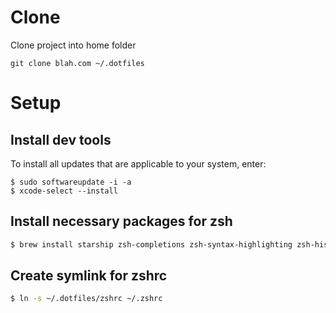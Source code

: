 # Clone

Clone project into home folder

```
git clone blah.com ~/.dotfiles
```

# Setup

## Install dev tools

To install all updates that are applicable to your system, enter:

```
$ sudo softwareupdate -i -a
$ xcode-select --install
```

## Install necessary packages for zsh

```sh
$ brew install starship zsh-completions zsh-syntax-highlighting zsh-history-substring-search zsh-autosuggestions
```

## Create symlink for zshrc

```sh
$ ln -s ~/.dotfiles/zshrc ~/.zshrc
```
